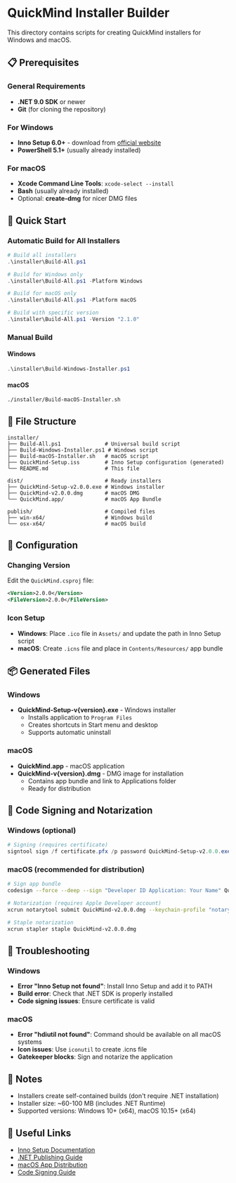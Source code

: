 # QuickMind Installer Builder

This directory contains scripts for creating QuickMind installers for Windows and macOS.

## 📋 Prerequisites

### General Requirements
- **.NET 9.0 SDK** or newer
- **Git** (for cloning the repository)

### For Windows
- **Inno Setup 6.0+** - download from [official website](https://jrsoftware.org/isdownload.php)
- **PowerShell 5.1+** (usually already installed)

### For macOS
- **Xcode Command Line Tools**: `xcode-select --install`
- **Bash** (usually already installed)
- Optional: **create-dmg** for nicer DMG files

## 🚀 Quick Start

### Automatic Build for All Installers
```powershell
# Build all installers
.\installer\Build-All.ps1

# Build for Windows only
.\installer\Build-All.ps1 -Platform Windows

# Build for macOS only
.\installer\Build-All.ps1 -Platform macOS

# Build with specific version
.\installer\Build-All.ps1 -Version "2.1.0"
```

### Manual Build

#### Windows
```powershell
.\installer\Build-Windows-Installer.ps1
```

#### macOS
```bash
./installer/Build-macOS-Installer.sh
```

## 📁 File Structure

```
installer/
├── Build-All.ps1              # Universal build script
├── Build-Windows-Installer.ps1 # Windows script
├── Build-macOS-Installer.sh   # macOS script
├── QuickMind-Setup.iss        # Inno Setup configuration (generated)
└── README.md                  # This file

dist/                          # Ready installers
├── QuickMind-Setup-v2.0.0.exe # Windows installer
├── QuickMind-v2.0.0.dmg       # macOS DMG
└── QuickMind.app/             # macOS App Bundle

publish/                       # Compiled files
├── win-x64/                   # Windows build
└── osx-x64/                   # macOS build
```

## 🔧 Configuration

### Changing Version
Edit the `QuickMind.csproj` file:
```xml
<Version>2.0.0</Version>
<FileVersion>2.0.0</FileVersion>
```

### Icon Setup
- **Windows**: Place `.ico` file in `Assets/` and update the path in Inno Setup script
- **macOS**: Create `.icns` file and place in `Contents/Resources/` app bundle

## 📦 Generated Files

### Windows
- **QuickMind-Setup-v{version}.exe** - Windows installer
  - Installs application to `Program Files`
  - Creates shortcuts in Start menu and desktop
  - Supports automatic uninstall

### macOS
- **QuickMind.app** - macOS application
- **QuickMind-v{version}.dmg** - DMG image for installation
  - Contains app bundle and link to Applications folder
  - Ready for distribution

## 🔐 Code Signing and Notarization

### Windows (optional)
```powershell
# Signing (requires certificate)
signtool sign /f certificate.pfx /p password QuickMind-Setup-v2.0.0.exe
```

### macOS (recommended for distribution)
```bash
# Sign app bundle
codesign --force --deep --sign "Developer ID Application: Your Name" QuickMind.app

# Notarization (requires Apple Developer account)
xcrun notarytool submit QuickMind-v2.0.0.dmg --keychain-profile "notarytool-profile" --wait

# Staple notarization
xcrun stapler staple QuickMind-v2.0.0.dmg
```

## 🐛 Troubleshooting

### Windows
- **Error "Inno Setup not found"**: Install Inno Setup and add it to PATH
- **Build error**: Check that .NET SDK is properly installed
- **Code signing issues**: Ensure certificate is valid

### macOS
- **Error "hdiutil not found"**: Command should be available on all macOS systems
- **Icon issues**: Use `iconutil` to create .icns file
- **Gatekeeper blocks**: Sign and notarize the application

## 📝 Notes

- Installers create self-contained builds (don't require .NET installation)
- Installer size: ~60-100 MB (includes .NET Runtime)
- Supported versions: Windows 10+ (x64), macOS 10.15+ (x64)

## 🔗 Useful Links

- [Inno Setup Documentation](https://jrsoftware.org/isinfo.php)
- [.NET Publishing Guide](https://docs.microsoft.com/en-us/dotnet/core/deploying/)
- [macOS App Distribution](https://developer.apple.com/documentation/xcode/distributing_your_app_for_beta_testing_and_releases)
- [Code Signing Guide](https://developer.apple.com/documentation/xcode/notarizing_macos_software_before_distribution) 
